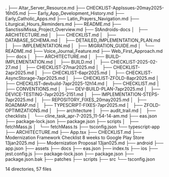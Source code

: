 .
├── Altar_Server_Resource.md
├── CHECKLIST-AppIssues-20may2025-16h05.md
├── Early_App_Development_History.md
├── Early_Catholic_Apps.md
├── Latin_Prayers_Navigation.md
├── Liturgical_Hours_Reminders.md
├── README.md
├── SanctissiMissa_Project_Overview.md
├── StAndroids-docs
│   ├── ARCHITECTURE.md
│   ├── CHECKLIST.md
│   ├── DATABASE_SCHEMA.md
│   ├── DETAILED_IMPLEMENTATION_PLAN.md
│   ├── IMPLEMENTATION.md
│   ├── MIGRATION_GUIDE.md
│   └── README.md
├── Voice_Journal_Feature.md
├── Web_First_Approach.md
├── docs
│   ├── ARCHITECTURE.md
│   ├── BUILD-IMPLEMENTATION.md
│   ├── BUILD.md
│   ├── CHECKLIST-2025-02-27.md
│   ├── CHECKLIST-27mar2025.md
│   ├── CHECKLIST-2apr2025.md
│   ├── CHECKLIST-6apr2025.md
│   ├── CHECKLIST-AsyncStorage-7apr2025.md
│   ├── CHECKLIST-ZFOLD-8apr2025.md
│   ├── CHECKLIST-devbuild-7apr2025-12h14.md
│   ├── CHECKLIST.md
│   ├── CONVENTIONS.md
│   ├── DEV-BUILD-PLAN-7apr2025.md
│   ├── DEVICE-TESTING-7apr2025-2151.md
│   ├── IMPLEMENTATION-STEPS-7apr2025.md
│   ├── REPOSITORY_FIXES_20may2025.md
│   ├── ROADMAP.md
│   ├── TYPESCRIPT-FIXES-7apr2025.md
│   ├── ZFOLD-OPTIMIZATIONS.md
│   ├── architecture
│   ├── audit_trail.md
│   ├── checklists
│   └── cline_task_apr-7-2025_11-54-14-am.md
├── eas.json
├── package-lock.json
├── package.json
├── scripts
│   ├── fetchMass.js
│   └── fetchMass.ts
├── tsconfig.json
└── typescript-app
    ├── ARCHITECTURE.md
    ├── App.tsx
    ├── CHECKLIST.md
    ├── Modernization Framework Checklist 8 weeks to Google Play Store 13jan2025.md
    ├── Modernization Proposal 13jan025.md
    ├── android
    ├── app.json
    ├── assets
    ├── docs
    ├── eas.json
    ├── index.ts
    ├── ios
    ├── jest.config.js
    ├── package-lock.json
    ├── package.json
    ├── package.json.bak
    ├── patches
    ├── scripts
    ├── src
    └── tsconfig.json

14 directories, 57 files
